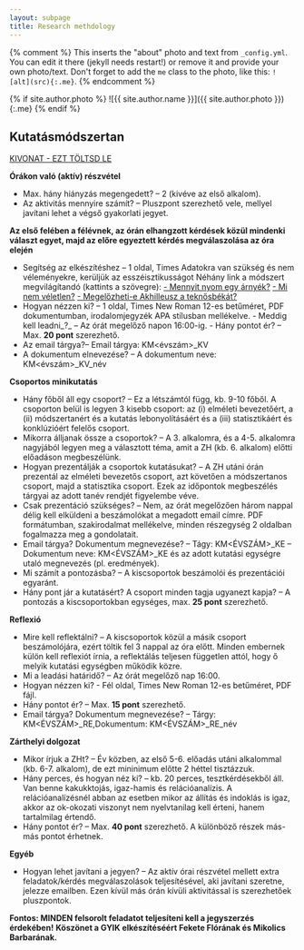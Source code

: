 ```yaml
---
layout: subpage
title: Research methdology
---
```


{% comment %}
  This inserts the "about" photo and text from `_config.yml`.
  You can edit it there (jekyll needs restart!) or remove it and provide your own photo/text.
  Don't forget to add the `me` class to the photo, like this: `![alt](src){:.me}`.
{% endcomment %}

{% if site.author.photo %}
  ![{{ site.author.name }}]({{ site.author.photo }}){:.me}
{% endif %}


## Kutatásmódszertan


[KIVONAT - EZT TÖLTSD LE](http://agostontorok.elte.hu/files/kivonat.pdf) 

**Órákon való (aktív) részvétel**

- Max. hány hiányzás megengedett? – 2 (kivéve az első alkalom). 
- Az aktivitás mennyire számít? – Pluszpont szerezhető vele, mellyel javítani lehet a végső gyakorlati jegyet.

**Az első felében a félévnek, az órán elhangzott kérdések közül mindenki választ egyet, majd az előre egyeztett kérdés megválaszolása az óra elején**

- Segítség az elkészítéshez – 1 oldal, Times Adatokra van szükség és nem véleményekre, kerüljük az esszéisztikusságot Néhány link a módszert megvilágítandó (kattints a szövegre): [- Mennyit nyom egy árnyék?](https://www.youtube.com/watch?v=Do1lm9IevYE) [- Mi nem véletlen?](https://www.youtube.com/watch?v=sMb00lz-IfE) [- Megelőzheti-e Akhilleusz a teknősbékát?](https://www.youtube.com/watch?v=u7Z9UnWOJNY) 
- Hogyan nézzen ki? – 1 oldal, Times New Roman 12-es betűméret, PDF dokumentumban, irodalomjegyzék APA stílusban mellékelve. - Meddig kell leadni_?_ – Az órát megelőző napon 16:00-ig. - Hány pontot ér? – Max. **20 pont** szerezhető. 
- Az email tárgya?– Email tárgya: KM<évszám>_KV 
- A dokumentum elnevezése? – A dokumentum neve: KM<évszám>_KV_név

**Csoportos minikutatás**

- Hány főből áll egy csoport? – Ez a létszámtól függ, kb. 9-10 főből. A csoporton belül is legyen 3 kisebb csoport: az (i) elméleti bevezetőért, a (ii) módszertanért és a kutatás lebonyolításáért és a (iii) statisztikáért és konklúzióért felelős csoport.
- Mikorra álljanak össze a csoportok? – A 3\. alkalomra, és a 4-5\. alkalomra nagyjából legyen meg a választott téma, amit a ZH (kb. 6\. alkalom) előtti előadáson megbeszélünk. 
- Hogyan prezentálják a csoportok kutatásukat? _–_ A ZH utáni órán prezentál az elméleti bevezetős csoport, azt követően a módszertanos csoport, majd a statisztika csoport. Ezek az időpontok megbeszélés tárgyai az adott tanév rendjét figyelembe véve. 
- Csak prezentáció szükséges? _–_ Nem, az órát megelőzően három nappal délig kell elküldeni a beszámolókat a megadott email címre. PDF formátumban, szakirodalmat mellékelve, minden részegység 2 oldalban fogalmazza meg a gondolatait. 
- Email tárgya? Dokumentum megnevezése? – Tágy: KM<ÉVSZÁM>_KE – Dokumentum neve: KM<ÉVSZÁM>_KE és az adott kutatási egységre utaló megnevezés (pl. eredmények). 
- Mi számít a pontozásba? – A kiscsoportok beszámolói és prezentációi egyaránt. 
- Hány pont jár a kutatásért? A csoport minden tagja ugyanezt kapja? – A pontozás a kiscsoportokban egységes, max. **25 pont** szerezhető.

**Reflexió**

- Mire kell reflektálni? _–_ A kiscsoportok közül a másik csoport beszámolójára, ezért töltik fel 3 nappal az óra előtt. Minden embernek külön kell reflexiót írnia, a reflektálás teljesen független attól, hogy ő melyik kutatási egységben működik közre. 
- Mi a leadási határidő? – Az órát megelőző nap 16:00. 
- Hogyan nézzen ki? - Fél oldal, Times New Roman 12-es betűméret, PDF fájl. 
- Hány pontot ér? – Max. **15 pont** szerezhető. 
- Email tárgya? Dokumentum megnevezése? – Tárgy: KM<ÉVSZÁM>_RE,Dokumentum: KM<ÉVSZÁM>_RE_név

**Zárthelyi dolgozat**

- Mikor írjuk a ZHt? – Év közben, az első 5-6\. előadás utáni alkalommal (kb. 6-7\. alkalom), de ezt mininimum előtte 2 héttel tisztázzuk. 
- Hány perces, és hogyan néz ki? – kb. 20 perces, tesztkérdésekből áll. Van benne kakukktojás, igaz-hamis és relációanalízis. A relációanalízésnél abban az esetben mikor az állítás és indoklás is igaz, akkor az ok-okozati viszonyt nem nyelvtanilag kell érteni, hanem tartalmilag értendő. 
- Hány pontot ér? – Max. **40 pont** szerezhető. A különböző részek más-más pontot érhetnek.

**Egyéb**

- Hogyan lehet javítani a jegyen? – Az aktív órai részvétel mellett extra feladatok/kérdés megválaszolások teljesítésével, aki javítani szeretne, jelezze emailben. Ezen kívül más órán kívüli aktivitással is szerezhetőek pluszpontok.

**Fontos: MINDEN felsorolt feladatot teljesíteni kell a jegyszerzés érdekében!**  **Köszönet a GYIK elkészítéséért Fekete Flórának és Mikolics Barbarának.**